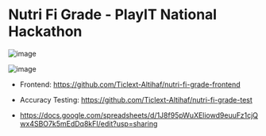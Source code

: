 # Nutri Fi Grade - PlayIT National Hackathon

![image](https://github.com/user-attachments/assets/033388bc-7f90-4211-a4e8-dd0dd8e08677)

![image](https://github.com/user-attachments/assets/42e1ab77-95b5-498b-888f-f496a50c04ff)


- Frontend: https://github.com/Ticlext-Altihaf/nutri-fi-grade-frontend
- Accuracy Testing: https://github.com/Ticlext-Altihaf/nutri-fi-grade-test

- https://docs.google.com/spreadsheets/d/1J8f95pWuXEliowd9euuFz1cjQwx4SBO7k5mEdDq8kFI/edit?usp=sharing
